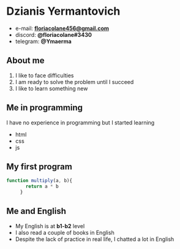 # Dzianis Yermantovich
* e-mail: **floriacolane456@gmail.com**
* discord: **@floriacolane#3430** 
* telegram: **@Ymaerma**
 
## About me
1. I like to face difficulties 
2. I am ready to solve the problem until I succeed
3. I like to learn something new

## Me in programming 
I have no experience in programming but I started learning 
* html 
* css
* js

## My first program 
```javascript
function multiply(a, b){
       return a * b
     }
```

## Me and English
* My English is at **b1-b2** level
* I also read a couple of books in English
* Despite the lack of practice in real life, I chatted a lot in English
